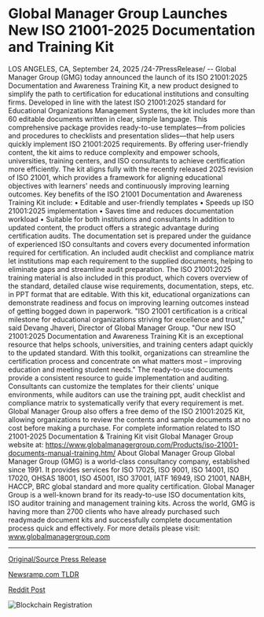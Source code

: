 # Global Manager Group Launches New ISO 21001-2025 Documentation and Training Kit

LOS ANGELES, CA, September 24, 2025 /24-7PressRelease/ -- Global Manager Group (GMG) today announced the launch of its ISO 21001:2025 Documentation and Awareness Training Kit, a new product designed to simplify the path to certification for educational institutions and consulting firms. Developed in line with the latest ISO 21001:2025 standard for Educational Organizations Management Systems, the kit includes more than 60 editable documents written in clear, simple language. This comprehensive package provides ready-to-use templates—from policies and procedures to checklists and presentation slides—that help users quickly implement ISO 21001:2025 requirements. By offering user-friendly content, the kit aims to reduce complexity and empower schools, universities, training centers, and ISO consultants to achieve certification more efficiently.  The kit aligns fully with the recently released 2025 revision of ISO 21001, which provides a framework for aligning educational objectives with learners' needs and continuously improving learning outcomes.  Key benefits of the ISO 21001 Documentation and Awareness Training Kit include:  • Editable and user-friendly templates • Speeds up ISO 21001:2025 implementation • Saves time and reduces documentation workload • Suitable for both institutions and consultants  In addition to updated content, the product offers a strategic advantage during certification audits. The documentation set is prepared under the guidance of experienced ISO consultants and covers every documented information required for certification. An included audit checklist and compliance matrix let institutions map each requirement to the supplied documents, helping to eliminate gaps and streamline audit preparation. The ISO 21001:2025 training material is also included in this product, which covers overview of the standard, detailed clause wise requirements, documentation, steps, etc. in PPT format that are editable. With this kit, educational organizations can demonstrate readiness and focus on improving learning outcomes instead of getting bogged down in paperwork.  "ISO 21001 certification is a critical milestone for educational organizations striving for excellence and trust," said Devang Jhaveri, Director of Global Manager Group. "Our new ISO 21001:2025 Documentation and Awareness Training Kit is an exceptional resource that helps schools, universities, and training centers adapt quickly to the updated standard. With this toolkit, organizations can streamline the certification process and concentrate on what matters most – improving education and meeting student needs."  The ready-to-use documents provide a consistent resource to guide implementation and auditing. Consultants can customize the templates for their clients' unique environments, while auditors can use the training ppt, audit checklist and compliance matrix to systematically verify that every requirement is met.  Global Manager Group also offers a free demo of the ISO 21001:2025 Kit, allowing organizations to review the contents and sample documents at no cost before making a purchase.  For complete information related to ISO 21001-2025 Documentation & Training Kit visit Global Manager Group website at: https://www.globalmanagergroup.com/Products/iso-21001-documents-manual-training.htm/  About Global Manager Group  Global Manager Group (GMG) is a world-class consultancy company, established since 1991. It provides services for ISO 17025, ISO 9001, ISO 14001, ISO 17020, OHSAS 18001, ISO 45001, ISO 37001, IATF 16949, ISO 21001, NABH, HACCP, BRC global standard and more quality certification. Global Manager Group is a well-known brand for its ready-to-use ISO documentation kits, ISO auditor training and management training kits. Across the world, GMG is having more than 2700 clients who have already purchased such readymade document kits and successfully complete documentation process quick and effectively. For more details please visit: www.globalmanagergroup.com 

---

[Original/Source Press Release](https://www.24-7pressrelease.com/press-release/527037/global-manager-group-launches-new-iso-21001-2025-documentation-and-training-kit)
                    

[Newsramp.com TLDR](https://newsramp.com/curated-news/gmg-launches-iso-21001-2025-kit-to-simplify-educational-certification/c3e5c4520c98b76d7cf3c7903a094d90) 

 



[Reddit Post](https://www.reddit.com/r/newsramp/comments/1np66vc/gmg_launches_iso_210012025_kit_to_simplify/) 



![Blockchain Registration](https://cdn.newsramp.app/24-7PressRelease/qrcode/259/24/club6Apz.webp)